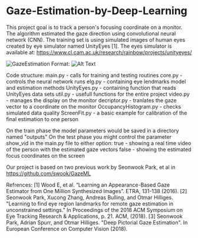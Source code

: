 # Gaze-Estimation-by-Deep-Learning

This project goal is to track a person's focusing coordinate on a monitor.
The algorithm estimated the gaze direction using convolutional neural network (CNN).
The training set is using simulated images of human eyes created by eye simulator named UnityEyes [1].
The eyes simulator is available at: https://www.cl.cam.ac.uk/research/rainbow/projects/unityeyes/

![GazeEstimation](/images/GazeEstimation.png)
Format: ![Alt Text](url)

Code structure:
  main.py - calls for training and testing routines
  core.py - controls the neural network runs
  elg.py - containing eye lendmarks model and estimation methods
  UnityEyes.py - containing function that reads UnityEyes data sets
  util.py - usefull functions for the entire project
  video.py - manages the display on the monitor
  decriptor.py - tranlates the gaze vector to a coordinate on the monitor
  OccupancyHistogram.py - checks simulated data quality
  ScreenFit.py - a basic example for calibration of the final estimation to one person

On the train phase the model parameters would be saved in a directory named "outputs" 
On the test phase you might control the parameter show_vid in the main.py file to either option:
true - showing a real time video of the person with the estimated gaze vectors
false - showing the estimated focus coordinates on the screen

Our project is based on two previous work by Seonwook Park, et al in https://github.com/swook/GazeML

Refrences:
[1] Wood E, et al. “Learning an Appearance-Based Gaze Estimator from One Million Synthesized
Images”. ETRA, 131-138 (2016).
[2] Seonwook Park, Xucong Zhang, Andreas Bulling, and Otmar Hilliges. "Learning to find eye region landmarks for remote gaze estimation in unconstrained settings." In Proceedings of the 2018 ACM Symposium on Eye Tracking Research & Applications, p. 21. ACM, (2018).
[3] Seonwook Park, Adrian Spurr, and Otmar Hilliges. "Deep Pictorial Gaze Estimation". In European Conference on Computer Vision (2018).
